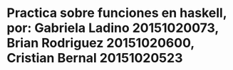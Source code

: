 # Practica sobre funciones en haskell, por: Gabriela Ladino 20151020073, Brian Rodriguez 20151020600, Cristian Bernal 20151020523
